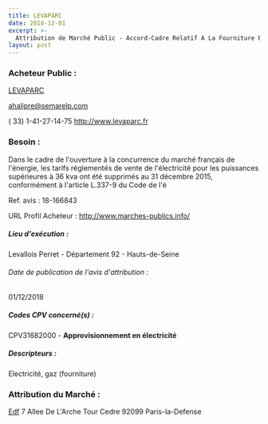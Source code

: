 ```yaml
---
title: LEVAPARC
date: 2018-12-01
excerpt: >-
  Attribution de Marché Public - Accord-Cadre Relatif A La Fourniture Electricité Et Services Associes Pour Les Parcs De Stationnement Levaparc De La Ville De Levallois-Perret
layout: post
---
```


### Acheteur Public : 
<a href="/acheteur-139/siren-353347222"> LEVAPARC</a><br/>



ahalipre@semarelp.com

( 33) 1-41-27-14-75
http://www.levaparc.fr
### Besoin :

Dans le cadre de l'ouverture à la concurrence du marché français de l'énergie, les tarifs réglementés de vente de l'électricité pour les puissances supérieures à 36 kva ont été supprimés au 31 décembre 2015, conformément à l'article L.337-9 du Code de l'é

Ref. avis : 18-166843

URL Profil Acheteur : http://www.marches-publics.info/

##### Lieu d'exécution :

Levallois Perret - Département 92 - Hauts-de-Seine

###### Date de publication de l'avis d'attribution : 
01/12/2018

##### Codes CPV concerné(s) :
CPV31682000 - **Approvisionnement en électricité** <br/>

##### Descripteurs :
Electricité, gaz (fourniture) <br/>

### Attribution du Marché :
<a href="/entreprise-572/siren-552081317"> Edf</a>    7 Allee De L'Arche Tour Cedre 92099 Paris-la-Defense <br/>
